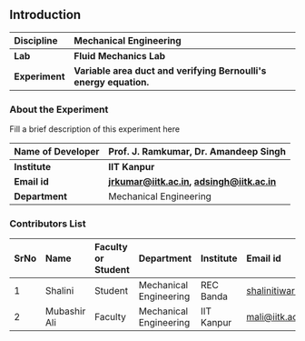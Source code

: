 ## Introduction


<b>Discipline | <b>Mechanical Engineering
:--|:--|
<b> Lab | <b> Fluid Mechanics Lab
<b> Experiment|   <b> Variable area duct and verifying Bernoulli's energy equation.

### About the Experiment 

Fill a brief description of this experiment here

<b>Name of Developer | <b> Prof. J. Ramkumar,  Dr. Amandeep Singh
:--|:--|
<b> Institute | <b>  IIT Kanpur
<b> Email id|     <b>  jrkumar@iitk.ac.in, adsingh@iitk.ac.in
<b> Department |  Mechanical Engineering

### Contributors List

SrNo | Name | Faculty or Student | Department| Institute | Email id
:--|:--|:--|:--|:--|:--|
1 | Shalini   | Student | Mechanical Engineering |REC Banda| shalinitiwari1837@gmail.com
2 | Mubashir Ali | Faculty | Mechanical Engineering | IIT Kanpur | mali@iitk.ac.in